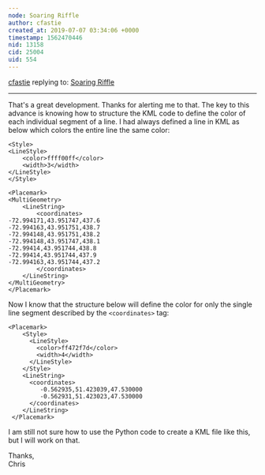 ```yaml
---
node: Soaring Riffle
author: cfastie
created_at: 2019-07-07 03:34:06 +0000
timestamp: 1562470446
nid: 13158
cid: 25004
uid: 554
---
```




[cfastie](../profile/cfastie) replying to: [Soaring Riffle](../notes/cfastie/06-02-2016/soaring-riffle)

----
That's a great development. Thanks for alerting me to that. The key to this advance is knowing how to structure the KML code to define the color of each individual  segment of a line. I had always defined a line in KML as below which colors the entire line the same color:

    <Style>
	<LineStyle>
		<color>ffff00ff</color>
		<width>3</width>
	</LineStyle>
    </Style>

    <Placemark>
	<MultiGeometry>
		<LineString>
			<coordinates>
    -72.994171,43.951747,437.6
    -72.994163,43.951751,438.7
    -72.994148,43.951751,438.2
    -72.994148,43.951747,438.1
    -72.99414,43.951744,438.8
    -72.99414,43.951744,437.9
    -72.994163,43.951744,437.2
			</coordinates>
		</LineString>
	</MultiGeometry>
    </Placemark>

Now I know that the structure below will define the color for only the single line segment described by the ``<coordinates>`` tag:

    <Placemark>
        <Style>
          <LineStyle>
            <color>ff472f7d</color>
            <width>4</width>
          </LineStyle>
        </Style>
        <LineString>
          <coordinates>
             -0.562935,51.423039,47.530000 
             -0.562931,51.423023,47.530000
          </coordinates>
        </LineString>
     </Placemark>

I am still not sure how to use the Python code to create a KML file like this, but I will work on that.

Thanks,  
Chris
